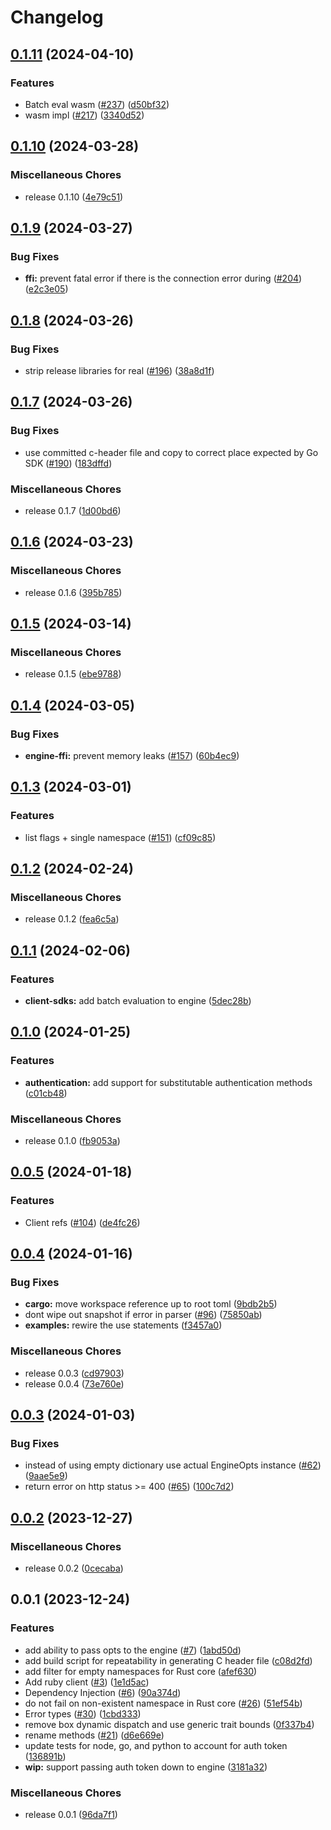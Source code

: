 # Changelog

## [0.1.11](https://github.com/flipt-io/flipt-client-sdks/compare/flipt-engine-ffi-v0.1.10...flipt-engine-ffi-v0.1.11) (2024-04-10)


### Features

* Batch eval wasm ([#237](https://github.com/flipt-io/flipt-client-sdks/issues/237)) ([d50bf32](https://github.com/flipt-io/flipt-client-sdks/commit/d50bf329a55f21bd035395e6e695f9f63ef4ec55))
* wasm impl ([#217](https://github.com/flipt-io/flipt-client-sdks/issues/217)) ([3340d52](https://github.com/flipt-io/flipt-client-sdks/commit/3340d523b7f6bd94cec075cd2d4d4b0f6ddae5be))

## [0.1.10](https://github.com/flipt-io/flipt-client-sdks/compare/flipt-engine-ffi-v0.1.9...flipt-engine-ffi-v0.1.10) (2024-03-28)

### Miscellaneous Chores

- release 0.1.10 ([4e79c51](https://github.com/flipt-io/flipt-client-sdks/commit/4e79c518ed2f7d96d18719d93d123483f0620656))

## [0.1.9](https://github.com/flipt-io/flipt-client-sdks/compare/flipt-engine-ffi-v0.1.8...flipt-engine-ffi-v0.1.9) (2024-03-27)

### Bug Fixes

- **ffi:** prevent fatal error if there is the connection error during ([#204](https://github.com/flipt-io/flipt-client-sdks/issues/204)) ([e2c3e05](https://github.com/flipt-io/flipt-client-sdks/commit/e2c3e05dbd9a712d685c50ab0500f89e72ecffb0))

## [0.1.8](https://github.com/flipt-io/flipt-client-sdks/compare/flipt-engine-ffi-v0.1.7...flipt-engine-ffi-v0.1.8) (2024-03-26)

### Bug Fixes

- strip release libraries for real ([#196](https://github.com/flipt-io/flipt-client-sdks/issues/196)) ([38a8d1f](https://github.com/flipt-io/flipt-client-sdks/commit/38a8d1fe0cc0e24e2bb8e4f8f05942731b0b1bb7))

## [0.1.7](https://github.com/flipt-io/flipt-client-sdks/compare/flipt-engine-ffi-v0.1.6...flipt-engine-ffi-v0.1.7) (2024-03-26)

### Bug Fixes

- use committed c-header file and copy to correct place expected by Go SDK ([#190](https://github.com/flipt-io/flipt-client-sdks/issues/190)) ([183dffd](https://github.com/flipt-io/flipt-client-sdks/commit/183dffdf8481410e2aa50c10ae040219f0098694))

### Miscellaneous Chores

- release 0.1.7 ([1d00bd6](https://github.com/flipt-io/flipt-client-sdks/commit/1d00bd6114ebe0844d6744898253aca9540a7053))

## [0.1.6](https://github.com/flipt-io/flipt-client-sdks/compare/flipt-engine-ffi-v0.1.5...flipt-engine-ffi-v0.1.6) (2024-03-23)

### Miscellaneous Chores

- release 0.1.6 ([395b785](https://github.com/flipt-io/flipt-client-sdks/commit/395b785961b44d2d49a36b242e6bf9b1ff1c2c70))

## [0.1.5](https://github.com/flipt-io/flipt-client-sdks/compare/flipt-engine-ffi-v0.1.4...flipt-engine-ffi-v0.1.5) (2024-03-14)

### Miscellaneous Chores

- release 0.1.5 ([ebe9788](https://github.com/flipt-io/flipt-client-sdks/commit/ebe9788ff57c0230bb6b66f692dc44e7bbdbf14b))

## [0.1.4](https://github.com/flipt-io/flipt-client-sdks/compare/flipt-engine-ffi-v0.1.3...flipt-engine-ffi-v0.1.4) (2024-03-05)

### Bug Fixes

- **engine-ffi:** prevent memory leaks ([#157](https://github.com/flipt-io/flipt-client-sdks/issues/157)) ([60b4ec9](https://github.com/flipt-io/flipt-client-sdks/commit/60b4ec9c51204c29d1eae403ea1612c8f6a5faab))

## [0.1.3](https://github.com/flipt-io/flipt-client-sdks/compare/flipt-engine-ffi-v0.1.2...flipt-engine-ffi-v0.1.3) (2024-03-01)

### Features

- list flags + single namespace ([#151](https://github.com/flipt-io/flipt-client-sdks/issues/151)) ([cf09c85](https://github.com/flipt-io/flipt-client-sdks/commit/cf09c857a851c70aea97bccc9a159c4c7b5540a0))

## [0.1.2](https://github.com/flipt-io/flipt-client-sdks/compare/flipt-engine-ffi-v0.1.1...flipt-engine-ffi-v0.1.2) (2024-02-24)

### Miscellaneous Chores

- release 0.1.2 ([fea6c5a](https://github.com/flipt-io/flipt-client-sdks/commit/fea6c5a894cb2f138dbf1bb3badc855f2910e7a4))

## [0.1.1](https://github.com/flipt-io/flipt-client-sdks/compare/flipt-engine-ffi-v0.1.0...flipt-engine-ffi-v0.1.1) (2024-02-06)

### Features

- **client-sdks:** add batch evaluation to engine ([5dec28b](https://github.com/flipt-io/flipt-client-sdks/commit/5dec28bdd62d97080f53004e022dc196ae0959a3))

## [0.1.0](https://github.com/flipt-io/flipt-client-sdks/compare/flipt-engine-ffi-v0.0.5...flipt-engine-ffi-v0.1.0) (2024-01-25)

### Features

- **authentication:** add support for substitutable authentication methods ([c01cb48](https://github.com/flipt-io/flipt-client-sdks/commit/c01cb4859d4e51a7f04eaa46ca36256c81f69a3c))

### Miscellaneous Chores

- release 0.1.0 ([fb9053a](https://github.com/flipt-io/flipt-client-sdks/commit/fb9053aeb21538b8ccb85dd67518e07a45c2f1b6))

## [0.0.5](https://github.com/flipt-io/flipt-client-sdks/compare/flipt-engine-ffi-v0.0.4...flipt-engine-ffi-v0.0.5) (2024-01-18)

### Features

- Client refs ([#104](https://github.com/flipt-io/flipt-client-sdks/issues/104)) ([de4fc26](https://github.com/flipt-io/flipt-client-sdks/commit/de4fc265872fb8e6b20a39ef026324501763341d))

## [0.0.4](https://github.com/flipt-io/flipt-client-sdks/compare/flipt-engine-v0.0.3...flipt-engine-v0.0.4) (2024-01-16)

### Bug Fixes

- **cargo:** move workspace reference up to root toml ([9bdb2b5](https://github.com/flipt-io/flipt-client-sdks/commit/9bdb2b5ae1745cb2d3a171ec5ff9313ef10b254b))
- dont wipe out snapshot if error in parser ([#96](https://github.com/flipt-io/flipt-client-sdks/issues/96)) ([75850ab](https://github.com/flipt-io/flipt-client-sdks/commit/75850ab0bcaf61185a7523efa7201ce67d673174))
- **examples:** rewire the use statements ([f3457a0](https://github.com/flipt-io/flipt-client-sdks/commit/f3457a0033473908864f1aa1485c5c4e3fb7edce))

### Miscellaneous Chores

- release 0.0.3 ([cd97903](https://github.com/flipt-io/flipt-client-sdks/commit/cd979032e1844f162a0317f50e9bed0a5570bfcc))
- release 0.0.4 ([73e760e](https://github.com/flipt-io/flipt-client-sdks/commit/73e760e1df5255f642e15865e3bf38f3b7af2d27))

## [0.0.3](https://github.com/flipt-io/flipt-client-sdks/compare/flipt-engine-v0.0.2...flipt-engine-v0.0.3) (2024-01-03)

### Bug Fixes

- instead of using empty dictionary use actual EngineOpts instance ([#62](https://github.com/flipt-io/flipt-client-sdks/issues/62)) ([9aae5e9](https://github.com/flipt-io/flipt-client-sdks/commit/9aae5e91216a0c101551340567a251e9aa6a240b))
- return error on http status &gt;= 400 ([#65](https://github.com/flipt-io/flipt-client-sdks/issues/65)) ([100c7d2](https://github.com/flipt-io/flipt-client-sdks/commit/100c7d2f7417b3bee6fa5f5fb55fd4cd27a682c2))

## [0.0.2](https://github.com/flipt-io/flipt-client-sdks/compare/flipt-engine-v0.0.1...flipt-engine-v0.0.2) (2023-12-27)

### Miscellaneous Chores

- release 0.0.2 ([0cecaba](https://github.com/flipt-io/flipt-client-sdks/commit/0cecaba72e7ee5465048df7a6dc23a4e0419781c))

## 0.0.1 (2023-12-24)

### Features

- add ability to pass opts to the engine ([#7](https://github.com/flipt-io/flipt-client-sdks/issues/7)) ([1abd50d](https://github.com/flipt-io/flipt-client-sdks/commit/1abd50daa2af036b2ba396a1ad85496c5f1d574e))
- add build script for repeatability in generating C header file ([c08d2fd](https://github.com/flipt-io/flipt-client-sdks/commit/c08d2fd4e357cb9cfcb0187309845967e9fb0fbb))
- add filter for empty namespaces for Rust core ([afef630](https://github.com/flipt-io/flipt-client-sdks/commit/afef63017c9e729ec3af97242c52d243b899cbb0))
- Add ruby client ([#3](https://github.com/flipt-io/flipt-client-sdks/issues/3)) ([1e1d5ac](https://github.com/flipt-io/flipt-client-sdks/commit/1e1d5ac2a3299ef78400e84da7fabc97d1fe6a4e))
- Dependency Injection ([#6](https://github.com/flipt-io/flipt-client-sdks/issues/6)) ([90a374d](https://github.com/flipt-io/flipt-client-sdks/commit/90a374d93aa8a8c4110b001f038b99f0115a5497))
- do not fail on non-existent namespace in Rust core ([#26](https://github.com/flipt-io/flipt-client-sdks/issues/26)) ([51ef54b](https://github.com/flipt-io/flipt-client-sdks/commit/51ef54b74c82e1cd4f1a0ac6157c9cd468eab653))
- Error types ([#30](https://github.com/flipt-io/flipt-client-sdks/issues/30)) ([1cbd333](https://github.com/flipt-io/flipt-client-sdks/commit/1cbd333d710cfbcb518897777972428c55c68259))
- remove box dynamic dispatch and use generic trait bounds ([0f337b4](https://github.com/flipt-io/flipt-client-sdks/commit/0f337b43383d8859ee6b2d8ab320c72f7f63af6c))
- rename methods ([#21](https://github.com/flipt-io/flipt-client-sdks/issues/21)) ([d6e669e](https://github.com/flipt-io/flipt-client-sdks/commit/d6e669e4bbde5a92ea71a7fa5609f5af661277da))
- update tests for node, go, and python to account for auth token ([136891b](https://github.com/flipt-io/flipt-client-sdks/commit/136891ba634259bd6fa28afac8cd3c1fd3b21368))
- **wip:** support passing auth token down to engine ([3181a32](https://github.com/flipt-io/flipt-client-sdks/commit/3181a32981f967310c993d1cedd63a8b81ce5969))

### Miscellaneous Chores

- release 0.0.1 ([96da7f1](https://github.com/flipt-io/flipt-client-sdks/commit/96da7f1b8ab04c7eaba8d5093f0e67af2e967e13))
